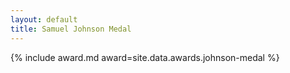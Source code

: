 ```yaml
---
layout: default
title: Samuel Johnson Medal
---
```


{% include award.md award=site.data.awards.johnson-medal %}
